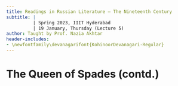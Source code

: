```yaml
---
title: Readings in Russian Literature – The Nineteenth Century
subtitle: |
          | Spring 2023, IIIT Hyderabad
          | 19 January, Thursday (Lecture 5)
author: Taught by Prof. Nazia Akhtar
header-includes:
- \newfontfamily\devanagarifont{KohinoorDevanagari-Regular}
---
```


# The Queen of Spades (contd.)